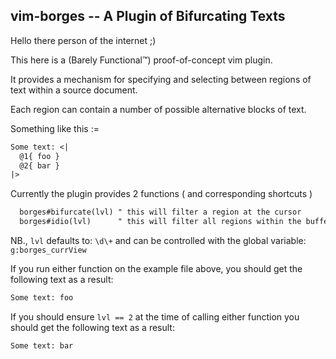 ## vim-borges -- A Plugin of Bifurcating Texts

Hello there person of the internet ;)

This here is a (Barely Functional™) proof-of-concept vim plugin.

It provides a mechanism for specifying and selecting between 
regions of text within a source document.  

Each region can contain a number of possible alternative blocks of text. 

Something like this :=

```txt
Some text: <|
  @1{ foo }
  @2{ bar }
|>
```

Currently the plugin provides 2 functions ( and corresponding shortcuts )

```txt
  borges#bifurcate(lvl) " this will filter a region at the cursor 
  borges#idio(lvl)      " this will filter all regions within the buffer
```
NB., `lvl` defaults to: `\d\+`
and can be controlled with the global variable: `g:borges_currView`

If you run either function on the example file above, you
should get the following text as a result:

```txt
Some text: foo
```

If you should ensure `lvl == 2` at the time of calling either function
you should get the following text as a result:

```txt
Some text: bar 
```

